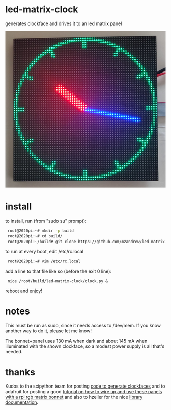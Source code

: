 # led-matrix-clock
generates clockface and drives it to an led matrix panel

![image of clockface](led-matrix-clock.jpg)

# install
to install, run (from "sudo su" prompt):
```bash
 root@2020pi:~# mkdir -p build
 root@2020pi:~# cd build/
 root@2020pi:~/build# git clone https://github.com/mzandrew/led-matrix-clock.git
```

to run at every boot, edit /etc/rc.local
```bash
 root@2020pi:~# vim /etc/rc.local
```
add a line to that file like so (before the exit 0 line):
```vim
 nice /root/build/led-matrix-clock/clock.py &
```

reboot and enjoy!

# notes

This must be run as sudo, since it needs access to /dev/mem.  If you know another way to do it, please let me know!

The bonnet+panel uses 130 mA when dark and about 145 mA when illuminated with the shown clockface, so a modest power supply is all that's needed.

# thanks

Kudos to the scipython team for posting [code to generate clockfaces](https://scipython.com/blog/generating-an-svg-clock-face/) and to adafruit for posting a good [tutorial on how to wire up and use these panels with a rpi rgb matrix bonnet](https://learn.adafruit.com/adafruit-rgb-matrix-bonnet-for-raspberry-pi/driving-matrices
) and also to hzeller for the nice [library documentation](https://github.com/hzeller/rpi-rgb-led-matrix/tree/master/examples-api-use).
